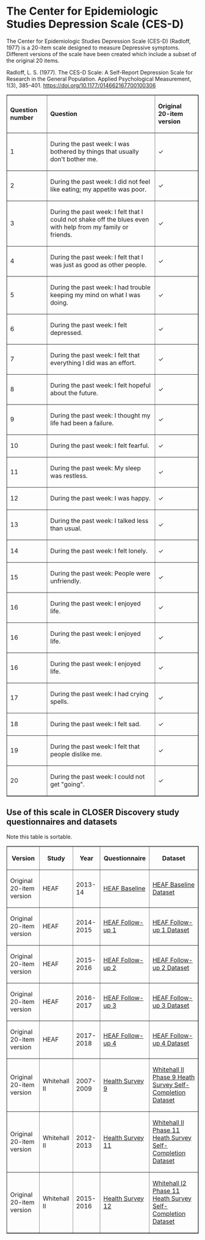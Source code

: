 <h1>
  The Center for Epidemiologic Studies Depression Scale (CES-D)
</h1>
<p>
     The Center for Epidemiologic Studies Depression Scale (CES-D) (Radloff, 1977) is a 20-item scale designed to measure Depressive symptoms. 
     Different versions of the scale have been created which include a subset of the original 20 items.
</p>
<p>
     Radloff, L. S. (1977). The CES-D Scale: A Self-Report Depression Scale for Research in the General Population. Applied Psychological Measurement, 1(3), 385-401. 
      <a href="https://doi.org/10.1177/014662167700100306">https://doi.org/10.1177/014662167700100306</a>
</p>
<table border="1" cellspacing="0" cellpadding="0" width="95%">
  <colgroup>
      <col>
  </colgroup>
  <colgroup>
      <col>
  </colgroup>
  <colgroup>
      <col>
  </colgroup>
  <tbody>
      <tr>
          <td>
              <p>
                  <strong>Question    number</strong>
              </p>
          </td>
          <td>
              <p>
                  <strong>Question</strong>
              </p>
          </td>
          <td>
              <p>
                  <strong>Original 20-item version</strong>
              </p>
          </td>
      </tr>
      <tr>
          <td>
              <p>
                  1
              </p>
          </td>
          <td>
              <p>
                  During the past week: I was bothered by things that usually don't bother me.
              </p>
          </td>
          <td>
              <p>
                  ✓
              </p>
          </td>
      </tr>
      <tr>
          <td>
              <p>
                  2
          </td>
          <td>
              <p>
                  During the past week: I did not feel like eating; my appetite was poor.
              </p>
          </td>
          <td>
              <p>
                  ✓
              </p>
          </td>
      </tr>
      <tr>
          <td>
              <p>
                  3
          </td>
          <td>
              <p>
                  During the past week: I felt that I could not shake off the blues even with help from my family or friends.
              </p>
          </td>
          <td>
              <p>
                  ✓
              </p>
          </td>
      </tr>
      <tr>
          <td>
              <p>
                  4
          </td>
          <td>
              <p>
                  During the past week: I felt that I was just as good as other people.
              </p>
          </td>
          <td>
              <p>
                  ✓
              </p>
          </td>
      </tr>
      <tr>
          <td>
              <p>
                  5
          </td>
          <td>
              <p>
                  During the past week: I had trouble keeping my mind on what I was doing.
              </p>
          </td>
          <td>
              <p>
                  ✓
              </p>
          </td>
      </tr>
      <tr>
          <td>
              <p>
                  6
          </td>
          <td>
              <p>
                  During the past week: I felt depressed.
              </p>
          </td>
          <td>
              <p>
                  ✓
              </p>
          </td>
      </tr>
      <tr>
          <td>
              <p>
                  7
          </td>
          <td>
              <p>
                  During the past week: I felt that everything I did was an effort. 
              </p>
          </td>
          <td>
              <p>
                  ✓
              </p>
          </td>
      </tr> 
      <tr>
          <td>
              <p>
                  8
          </td>
          <td>
              <p>
                  During the past week: I felt hopeful about the future.
              </p>
          </td>
          <td>
              <p>
                  ✓
              </p>
          </td>
      </tr>      
      <tr>
          <td>
              <p>
                  9
          </td>
          <td>
              <p>
                  During the past week: I thought my life had been a failure.
              </p>
          </td>
          <td>
              <p>
                  ✓
              </p>
          </td>
      </tr>
      <tr>
          <td>
              <p>
                  10
          </td>
          <td>
              <p>
                  During the past week: I felt fearful.
              </p>
          </td>
          <td>
              <p>
                  ✓
              </p>
          </td>
      </tr>
      <tr>
          <td>
              <p>
                  11
          </td>
          <td>
              <p>
                  During the past week: My sleep was restless.
              </p>
          </td>
          <td>
              <p>
                  ✓
              </p>
          </td>
      </tr>
      <tr>
          <td>
              <p>
                  12
          </td>
          <td>
              <p>
                  During the past week: I was happy.
              </p>
          </td>
          <td>
              <p>
                  ✓
              </p>
          </td>
      </tr>
      <tr>
          <td>
              <p>
                  13
          </td>
          <td>
              <p>
                  During the past week: I talked less than usual.
              </p>
          </td>
          <td>
              <p>
                  ✓
              </p>
          </td>
      </tr>
      <tr>
          <td>
              <p>
                  14
          </td>
          <td>
              <p>
                 During the past week: I felt lonely.
              </p>
          </td>
          <td>
              <p>
                  ✓
              </p>
          </td>
      </tr>
      <tr>
          <td>
              <p>
                  15
          </td>
          <td>
              <p>
                  During the past week: People were unfriendly.
              </p>
          </td>
          <td>
              <p>
                  ✓
              </p>
          </td>
      </tr>
      <tr>
          <td>
              <p>
                  16
          </td>
          <td>
              <p>
                  During the past week: I enjoyed life.
              </p>
          </td>
          <td>
              <p>
                  ✓
              </p>
          </td>
      </tr>
      <tr>
          <td>
              <p>
                  16
          </td>
          <td>
              <p>
                  During the past week: I enjoyed life.
              </p>
          </td>
          <td>
              <p>
                  ✓
              </p>
          </td>
      </tr>
      <tr>
          <td>
              <p>
                  16
          </td>
          <td>
              <p>
                  During the past week: I enjoyed life.
              </p>
          </td>
          <td>
              <p>
                  ✓
              </p>
          </td>
      </tr>
      <tr>
          <td>
              <p>
                  17
          </td>
          <td>
              <p>
                  During the past week: I had crying spells.
              </p>
          </td>
          <td>
              <p>
                  ✓
              </p>
          </td>
      </tr>
      <tr>
          <td>
              <p>
                  18
          </td>
          <td>
              <p>
                 During the past week: I felt sad.
              </p>
          </td>
          <td>
              <p>
                  ✓
              </p>
          </td>
      </tr>
      <tr>
          <td>
              <p>
                  19
          </td>
          <td>
              <p>
                 During the past week: I felt that people dislike me. 
              </p>
          </td>
          <td>
              <p>
                  ✓
              </p>
          </td>
      </tr>
      <tr>
          <td>
              <p>
                  20
          </td>
          <td>
              <p>
                 During the past week: I could not get "going".
              </p>
          </td>
          <td>
              <p>
                  ✓
              </p>
          </td>
      </tr>
      </tbody>
</table>

<h2>
  Use  of this scale in CLOSER Discovery study questionnaires and datasets
</h2>
Note this table is sortable.
<table class="table sortable" border="1" cellspacing="0" cellpadding="0" width="95%">
  <colgroup>
      <col>
  </colgroup>
  <colgroup>
      <col>
  </colgroup>
  <colgroup>
      <col>
  </colgroup>
  <colgroup>
      <col>
  </colgroup>
  <colgroup>
      <col>
  </colgroup>
  <thead>
      <tr>
          <th title="Background colour :">
                 <p>
                  <strong>Version</strong>
              </p>
          </th>
          <th title="Background colour :">
              <p>
                  <strong>Study</strong>
              </p>
          </th>
          <th>
              <p>
                  <strong>Year</strong>
              </p>
          </th>
          <th title="Background colour :">
              <p>
                  <strong>Questionnaire</strong>
              </p>
          </th>
          <th title="Background colour :">
              <p>
                  <strong>Dataset</strong>
              </p>
          </th>
      </tr>
      </thead>
      <tbody>
      <tr>
          <td>
              <p>
                  Original 20-item version
              </p>
          </td>
          <td>
              <p>
                 HEAF
              </p>
          </td>
          <td>
              <p>
                  2013-14
              </p>
          </td>
          <td>
              <p>
                  <a href="https://discovery.closer.ac.uk/item/uk.mrcleu-uos.heaf/00f1e6da-a6d7-4751-9807-b0332833356e">
                      HEAF Baseline                  
                  </a>
              </p>
          </td>
          <td>
              <p>
                  <a href="https://discovery.closer.ac.uk/item/uk.mrcleu-uos.heaf/6fd22660-ea76-4549-8203-e4a5c4836987">
                      HEAF Baseline Dataset
                  </a>
              </p>
          </td>
      </tr>
      <tr>
          <td>
              <p>
                  Original 20-item version
              </p>
          </td>
          <td>
              <p>
                  HEAF
              </p>
          </td>
          <td>
              <p>
                 2014-2015
              </p>
          </td>
          <td>
              <p>
                  <a href="https://discovery.closer.ac.uk/item/uk.mrcleu-uos.heaf/b0ceb4ee-4b5c-4b7c-b5eb-7865776b89d5">
                      HEAF Follow-up 1
                  </a>
              </p>
          </td>
          <td>
              <p>
                  <a href="https://discovery.closer.ac.uk/item/uk.mrcleu-uos.heaf/ad0ca241-f04d-4dab-ab58-9c64330bda25">
                     HEAF Follow-up 1 Dataset
                  </a>
              </p>
          </td>
      </tr>
      <tr>
          <td>
              <p>
                  Original 20-item version
              </p>
          </td>
          <td>
              <p>
                 HEAF
              </p>
          </td>
          <td>
              <p>
                  2015-2016
              </p>
          </td>
          <td>
              <p>
                  <a href="https://discovery.closer.ac.uk/item/uk.mrcleu-uos.heaf/325cccb1-0081-43d2-8145-dd97006f7be5">
                      HEAF Follow-up 2
                  </a>
              </p>
          </td>
          <td>
              <p>
                  <a href="https://discovery.closer.ac.uk/item/uk.mrcleu-uos.heaf/042c310c-5ec3-40a5-a5de-a794d00fb947">
                     HEAF Follow-up 2 Dataset
                  </a>
              </p>
          </td>
      </tr>
      <tr>
          <td>
              <p>
                  Original 20-item version
              </p>
          </td>
          <td>
              <p>
                 HEAF
              </p>
          </td>
          <td>
              <p>
                  2016-2017
              </p>
          </td>
          <td>
              <p>
                  <a href="https://discovery.closer.ac.uk/item/uk.mrcleu-uos.heaf/e7e704c9-9813-4e98-b4c9-d4cbaccb09d2">
                      HEAF Follow-up 3
                  </a>
              </p>
          </td>
          <td>
              <p>
                  <a href="https://discovery.closer.ac.uk/item/uk.mrcleu-uos.heaf/e48b28b0-fdbb-4a8e-9a11-a37343708444">
                     HEAF Follow-up 3 Dataset
                  </a>
              </p>
          </td>
      </tr>  
      <tr>
          <td>
              <p>
                  Original 20-item version
              </p>
          </td>
          <td>
              <p>
                 HEAF
              </p>
          </td>
          <td>
              <p>
                  2017-2018
              </p>
          </td>
          <td>
              <p>
                  <a href="https://discovery.closer.ac.uk/item/uk.mrcleu-uos.heaf/cc2caba6-5892-4c63-90c0-ade18638e1e2">
                      HEAF Follow-up 4
                  </a>
              </p>
          </td>
          <td>
              <p>
                  <a href="https://discovery.closer.ac.uk/item/uk.mrcleu-uos.heaf/bf7a1d52-f5b7-431c-bc22-2de9ec8d5f38">
                     HEAF Follow-up 4 Dataset
                  </a>
              </p>
          </td>
      </tr>  
      <tr>
          <td>
              <p>
                  Original 20-item version
              </p>
          </td>
          <td>
              <p>
                 Whitehall II
              </p>
          </td>
          <td>
              <p>
                  2007-2009
              </p>
          </td>
          <td>
              <p>
                  <a href="https://discovery.closer.ac.uk/item/uk.whitehall2/0cbfe917-937e-466c-b286-9d420ae2b51e">
                      Health Survey 9
                  </a>
              </p>
          </td>
          <td>
              <p>
                  <a href="https://discovery.closer.ac.uk/item/uk.whitehall2/0008d0eb-a490-4084-9b5f-1d32e196dbf2">
                     Whitehall II Phase 9 Heath Survey Self-Completion Dataset
                  </a>
              </p>
          </td>
      </tr> 
      <tr>
          <td>
              <p>
                  Original 20-item version
              </p>
          </td>
          <td>
              <p>
                 Whitehall II
              </p>
          </td>
          <td>
              <p>
                  2012-2013
              </p>
          </td>
          <td>
              <p>
                  <a href="https://discovery.closer.ac.uk/item/uk.whitehall2/e721a5c3-f0a3-483e-a50e-b587b13b79a4">
                      Health Survey 11
                  </a>
              </p>
          </td>
          <td>
              <p>
                  <a href="https://discovery.closer.ac.uk/item/uk.whitehall2/c6bb353f-779e-4633-b3e2-2e1b34fa4adf">
                     Whitehall II Phase 11 Heath Survey Self-Completion Dataset
                  </a>
              </p>
          </td>
      </tr> 
      <tr>
          <td>
              <p>
                  Original 20-item version
              </p>
          </td>
          <td>
              <p>
                 Whitehall II
              </p>
          </td>
          <td>
              <p>
                  2015-2016
              </p>
          </td>
          <td>
              <p>
                  <a href="https://discovery.closer.ac.uk/item/uk.whitehall2/538704c3-4b2f-421c-b5eb-5e4ea63c7333">
                      Health Survey 12
                  </a>
              </p>
          </td>
          <td>
              <p>
                  <a href="https://discovery.closer.ac.uk/item/uk.whitehall2/8243eae0-1708-42f3-9bbb-63e0f6c8cf15">
                     Whitehall I2 Phase 11 Heath Survey Self-Completion Dataset
                  </a>
              </p>
          </td>
      </tr> 
      </tbody>
</table>
